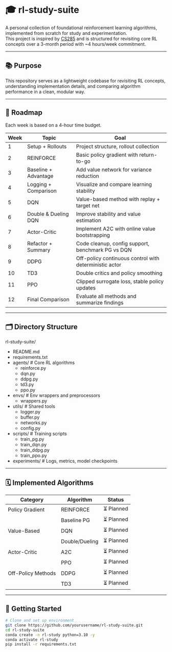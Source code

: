 # 🎓 rl-study-suite

A personal collection of foundational reinforcement learning algorithms, implemented from scratch for study and experimentation.  
This project is inspired by [CS285](http://rail.eecs.berkeley.edu/deeprlcourse/) and is structured for revisiting core RL concepts over a 3-month period with ~4 hours/week commitment.

---

## 📚 Purpose

This repository serves as a lightweight codebase for revisiting RL concepts, understanding implementation details, and comparing algorithm performance in a clean, modular way.

---

## 🧭 Roadmap

Each week is based on a 4-hour time budget.

| Week | Topic                        | Goal |
|------|------------------------------|------|
| 1    | Setup + Rollouts             | Project structure, rollout collection |
| 2    | REINFORCE                    | Basic policy gradient with return-to-go |
| 3    | Baseline + Advantage         | Add value network for variance reduction |
| 4    | Logging + Comparison         | Visualize and compare learning stability |
| 5    | DQN                          | Value-based method with replay + target net |
| 6    | Double & Dueling DQN         | Improve stability and value estimation |
| 7    | Actor-Critic                 | Implement A2C with online value bootstrapping |
| 8    | Refactor + Summary           | Code cleanup, config support, benchmark PG vs DQN |
| 9    | DDPG                         | Off-policy continuous control with deterministic actor |
| 10   | TD3                          | Double critics and policy smoothing |
| 11   | PPO                          | Clipped surrogate loss, stable policy updates |
| 12   | Final Comparison             | Evaluate all methods and summarize findings |

---

## 🗂️ Directory Structure


rl-study-suite/
- README.md
- requirements.txt
- agents/ # Core RL algorithms
    - reinforce.py
    - dqn.py
    - ddpg.py
    - td3.py
    - ppo.py
- envs/ # Env wrappers and preprocessors
    - wrappers.py
- utils/ # Shared tools
    - logger.py
    - buffer.py
    - networks.py
    - config.py
- scripts/ # Training scripts
    - train_pg.py
    - train_dqn.py
    - train_ddpg.py
    - train_ppo.py
- experiments/ # Logs, metrics, model checkpoints

---

##  🗓️  Implemented Algorithms

| Category           | Algorithm       | Status       |
|--------------------|------------------|---------------|
| Policy Gradient    | REINFORCE        | ⏳ Planned |
|                    | Baseline PG      | ⏳ Planned |
| Value-Based        | DQN              | ⏳ Planned |
|                    | Double/Dueling   | ⏳ Planned |
| Actor-Critic       | A2C              | ⏳ Planned |
|                    | PPO              | ⏳ Planned |
| Off-Policy Methods | DDPG             | ⏳ Planned |
|                    | TD3              | ⏳ Planned |

---

## 🚀 Getting Started

```bash
# Clone and set up environment
git clone https://github.com/yourusername/rl-study-suite.git
cd rl-study-suite
conda create -n rl-study python=3.10 -y
conda activate rl-study
pip install -r requirements.txt
